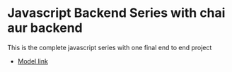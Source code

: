 # Javascript Backend Series with chai aur backend

This is the complete javascript series with one final end to end project

- [Model link](https://app.eraser.io/workspace/YtPqZ1VogxGy1jzIDkzj)